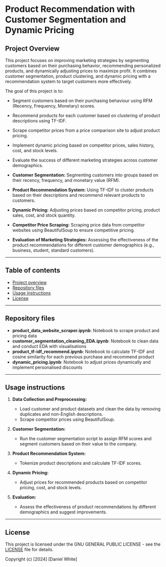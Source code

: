 # Product Recommendation with Customer Segmentation and Dynamic Pricing

## Project Overview

This project focuses on improving marketing strategies by segmenting customers based on their purchasing behavior, recommending personalized products, and dynamically adjusting prices to maximize profit. It combines customer segmentation, product clustering, and dynamic pricing with a recommendation system to target customers more effectively.

The goal of this project is to:
- Segment customers based on their purchasing behaviour using RFM (Recency, Frequency, Monetary) scores.
- Recommend products for each customer based on clustering of product descriptions using TF-IDF.
- Scrape competitor prices from a price comparison site to adjust product pricing.
- Implement dynamic pricing based on competitor prices, sales history, cost, and stock levels.
- Evaluate the success of different marketing strategies across customer demographics.

- **Customer Segmentation:** Segmenting customers into groups based on their recency, frequency, and monetary value (RFM).
- **Product Recommendation System:** Using TF-IDF to cluster products based on their descriptions and recommend relevant products to customers.
- **Dynamic Pricing:** Adjusting prices based on competitor pricing, product sales, cost, and stock quantity.
- **Competitor Price Scraping:** Scraping price data from competitor websites using BeautifulSoup to ensure competitive pricing.
- **Evaluation of Marketing Strategies:** Assessing the effectiveness of the product recommendations for different customer demographics (e.g., business, student, standard customers).


---

## Table of contents

- [Project overview](#project-overview) 
- [Repository files](#repository-files) 
- [Usage instructions](#usage-instructions)
- [License](#license) 

---

## Repository files
- **product_data_website_scraper.ipynb**: Notebook to scrape product and pricing data
- **customer_segmentation_cleaning_EDA.ipynb**: Notebook to clean data and conduct EDA with visualisations
- **product_tf-idf_recommend.ipynb**: Notebook to calculate TF-IDF and cosine similarity for each previous purchase and recommend product
- **dynamic_pricing.ipynb**: Notebook to adjust prices dynamically and implement personalised discounts

---

## Usage instructions

1. **Data Collection and Preprocessing:**
   - Load customer and product datasets and clean the data by removing duplicates and non-English descriptions.
   - Scrape competitor prices using BeautifulSoup.

2. **Customer Segmentation:**
   - Run the customer segmentation script to assign RFM scores and segment customers based on their value to the company.

3. **Product Recommendation System:**
   - Tokenize product descriptions and calculate TF-IDF scores.

4. **Dynamic Pricing:**
   - Adjust prices for recommended products based on competitor pricing, cost, and stock levels.

5. **Evaluation:**
   - Assess the effectiveness of product recommendations by different demographics and suggest improvements.

---

## License

This project is licensed under the GNU GENERAL PUBLIC LICENSE - see the [LICENSE](LICENSE.txt) file for details.

Copyright (c) [2024] [Daniel White]
